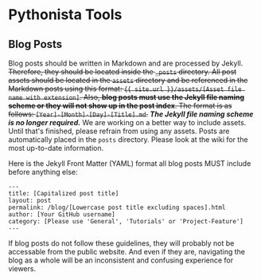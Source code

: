 # Pythonista Tools  
## Blog Posts
Blog posts should be written in Markdown and are processed by Jekyll. ~~Therefore, they should be located inside the ```_posts``` directory. All post assets should be located in the ```assets``` directory and be referenced in the Markdown posts using this format: ```{{ site.url }}/assets/[Asset file name with extension]```. Also, **blog posts must use the Jekyll file naming scheme or they will not show up in the post index**. The format is as follows: ```[Year]-[Month]-[Day]-[Title].md```.~~ _**The Jekyll file naming scheme is no longer required.**_ We are working on a better way to include assets. Until that's finished, please refrain from using any assets. Posts are automatically placed in the ```posts``` directory. Please look at the wiki for the most up-to-date information.
  
Here is the Jekyll Front Matter (YAML) format all blog posts MUST include before anything else:  
```
---
title: [Capitalized post title]
layout: post
permalink: /blog/[Lowercase post title excluding spaces].html
author: [Your GitHub username]
category: [Please use 'General', 'Tutorials' or 'Project-Feature']
---
```
If blog posts do not follow these guidelines, they will probably not be accessable from the public website. And even if they are, navigating the blog as a whole will be an inconsistent and confusing experience for viewers.
